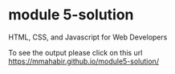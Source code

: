 # module 5-solution
HTML, CSS, and Javascript for Web Developers
 
To see the output please click on this url https://mmahabir.github.io/module5-solution/
